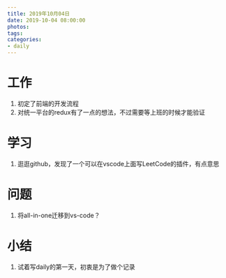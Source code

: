 ```yaml
---
title: 2019年10月04日
date: 2019-10-04 08:00:00
photos:
tags: 
categories:
- daily
---
```


# 工作

1. 初定了前端的开发流程
2. 对统一平台的redux有了一点的想法，不过需要等上班的时候才能验证

# 学习

1. 逛逛github，发现了一个可以在vscode上面写LeetCode的插件，有点意思

# 问题

1. 将all-in-one迁移到vs-code？

# 小结

1. 试着写daily的第一天，初衷是为了做个记录